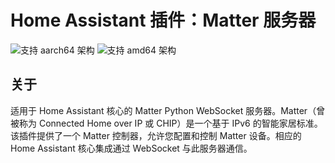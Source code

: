 # Home Assistant 插件：Matter 服务器

![支持 aarch64 架构][aarch64-shield]
![支持 amd64 架构][amd64-shield]

## 关于

适用于 Home Assistant 核心的 Matter Python WebSocket 服务器。Matter（曾被称为 Connected Home over IP 或 CHIP）是一个基于 IPv6 的智能家居标准。该插件提供了一个 Matter 控制器，允许您配置和控制 Matter 设备。相应的 Home Assistant 核心集成通过 WebSocket 与此服务器通信。

[aarch64-shield]: https://img.shields.io/badge/aarch64-yes-green.svg
[amd64-shield]: https://img.shields.io/badge/amd64-yes-green.svg